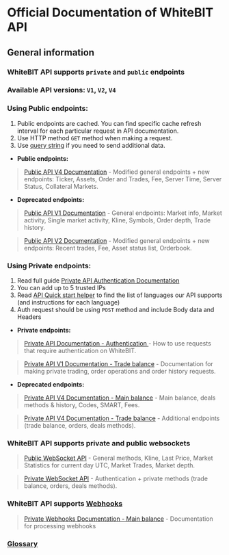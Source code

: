 # Official Documentation of WhiteBIT API

## General information

### WhiteBIT API supports `private` and `public` endpoints

### Available API versions: `V1`, `V2`, `V4`

### Using Public endpoints:

1. Public endpoints are cached. You can find specific cache refresh interval for each particular request in API documentation.
2. Use HTTP method `GET` method when making a request.
3. Use [query string](https://en.wikipedia.org/wiki/Query_string) if you need to send additional data.

+ **Public endpoints:**

> [Public API V4 Documentation](./public/http-v4) - Modified general endpoints + new endpoints: Ticker, Assets, Order and Trades, Fee, Server Time, Server Status, Collateral Markets.

+  **Deprecated endpoints:**

> [Public API V1 Documentation](./public/http-v1) - General endpoints: Market info, Market activity, Single market activity, Kline, Symbols, Order depth, Trade history.

> [Public API V2 Documentation](./public/http-v2) - Modified general endpoints + new endpoints: Recent trades, Fee, Asset status list, Orderbook.

### Using Private endpoints:

1. Read full guide [Private API Authentication Documentation](./private/http-auth)
2. You can add up to 5 trusted IPs
3. Read [API Quick start helper](https://github.com/whitebit-exchange/api-quickstart) to find the list of languages our API supports (and instructions for each language)
4. Auth request should be using `POST` method and include Body data and Headers

+ **Private endpoints:**

> [Private API Documentation - Authentication ](./private/http-auth) - How to use requests that require authentication on WhiteBIT.

> [Private API V1 Documentation - Trade balance](./private/http-trade-v1) - Documentation for making private trading, order operations and order history requests.

+  **Deprecated endpoints:**

> [Private API V4 Documentation - Main balance](./private/http-main-v4) - Main balance, deals methods & history, Codes, SMART, Fees.

> [Private API V4 Documentation - Trade balance](./private/http-trade-v4) - Additional endpoints (trade balance, orders, deals methods).

### WhiteBIT API supports private and public websockets

> [Public WebSocket API](./public/websocket) - General methods, Kline, Last Price, Market Statistics for current day UTC, Market Trades, Market depth.

> [Private WebSocket API](./private/websocket) - Authentication + private methods (trade balance, orders, deals methods).


### WhiteBIT API supports [**Webhooks**](./webhook/web-hook)

> [Private Webhooks Documentation - Main balance](./webhook/web-hook) - Documentation for processing webhooks

### [Glossary](./glossary)

